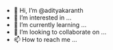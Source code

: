 - 👋 Hi, I’m @adityakaranth
- 👀 I’m interested in ...
- 🌱 I’m currently learning ...
- 💞️ I’m looking to collaborate on ...
- 📫 How to reach me ...

<!---
adityakaranth/adityakaranth is a ✨ special ✨ repository because its `README.md` (this file) appears on your GitHub profile.
You can click the Preview link to take a look at your changes.
--->
